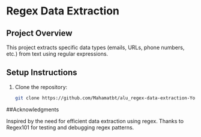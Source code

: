 # Regex Data Extraction

## Project Overview
This project extracts specific data types (emails, URLs, phone numbers, etc.) from text using regular expressions.


## Setup Instructions
1. Clone the repository:
   ```bash
   git clone https://github.com/Mahamatbt/alu_regex-data-extraction-YourUsername.git

##Acknowledgments

Inspired by the need for efficient data extraction using regex.
Thanks to Regex101 for testing and debugging regex patterns.